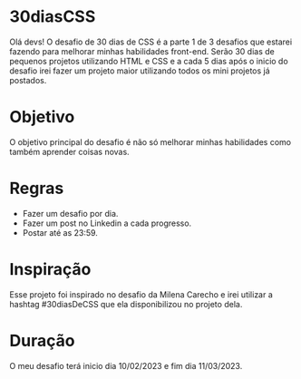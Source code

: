 # 30diasCSS
Olá devs! O desafio de 30 dias de CSS é a parte 1 de 3 desafios que estarei fazendo para melhorar minhas habilidades front-end.
Serão 30 dias de pequenos projetos utilizando HTML e CSS e a cada 5 dias após o inicio do desafio irei fazer um projeto maior utilizando todos os mini projetos já postados.

# Objetivo 
O objetivo principal do desafio é não só melhorar minhas habilidades como também aprender coisas novas.

# Regras 
* Fazer um desafio por dia.
* Fazer um post no Linkedin a cada progresso.
* Postar até as 23:59.

# Inspiração
Esse projeto foi inspirado no desafio da Milena Carecho e irei utilizar a hashtag #30diasDeCSS que ela disponibilizou no projeto dela.

# Duração
O meu desafio terá inicio dia 10/02/2023 e fim dia 11/03/2023.
